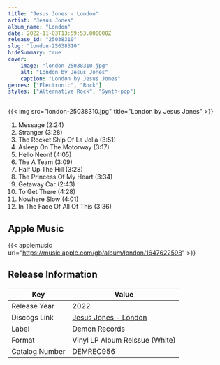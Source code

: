 ```yaml
---
title: "Jesus Jones - London"
artist: "Jesus Jones"
album_name: "London"
date: 2022-11-03T13:59:53.000000Z
release_id: "25038310"
slug: "london-25038310"
hideSummary: true
cover:
    image: "london-25038310.jpg"
    alt: "London by Jesus Jones"
    caption: "London by Jesus Jones"
genres: ["Electronic", "Rock"]
styles: ["Alternative Rock", "Synth-pop"]
---
```


{{< img src="london-25038310.jpg" title="London by Jesus Jones" >}}

<!-- section break -->

1. Message (2:24)
2. Stranger (3:28)
3. The Rocket Ship Of La Jolla (3:51)
4. Asleep On The Motorway (3:17)
5. Hello Neon! (4:05)
6. The A Team (3:09)
7. Half Up The Hill (3:28)
8. The Princess Of My Heart (3:34)
9. Getaway Car (2:43)
10. To Get There (4:28)
11. Nowhere Slow (4:01)
12. In The Face Of All Of This (3:36)

<!-- section break -->




## Apple Music
{{< applemusic url="https://music.apple.com/gb/album/london/1647622598" >}}






## Release Information
|  Key           | Value                                                |
| ---------------| ---------------------------------------------------- |
| Release Year   | 2022                                   |
| Discogs Link   | [Jesus Jones - London](https://www.discogs.com/release/25038310-Jesus-Jones-London) |
| Label          | Demon Records |
| Format         | Vinyl LP Album Reissue (White) |
| Catalog Number | DEMREC956 |
